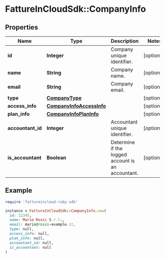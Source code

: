 # FattureInCloudSdk::CompanyInfo

## Properties

| Name | Type | Description | Notes |
| ---- | ---- | ----------- | ----- |
| **id** | **Integer** | Company unique identifier. | [optional] |
| **name** | **String** | Company name. | [optional] |
| **email** | **String** | Company email. | [optional] |
| **type** | [**CompanyType**](CompanyType.md) |  | [optional] |
| **access_info** | [**CompanyInfoAccessInfo**](CompanyInfoAccessInfo.md) |  | [optional] |
| **plan_info** | [**CompanyInfoPlanInfo**](CompanyInfoPlanInfo.md) |  | [optional] |
| **accountant_id** | **Integer** | Accountant unique identifier. | [optional] |
| **is_accountant** | **Boolean** | Determine if the logged account is an accountant. | [optional] |

## Example

```ruby
require 'fattureincloud-ruby-sdk'

instance = FattureInCloudSdk::CompanyInfo.new(
  id: 12345,
  name: Mario Rossi S.r.l.,
  email: mario@rossi-example.it,
  type: null,
  access_info: null,
  plan_info: null,
  accountant_id: null,
  is_accountant: null
)
```


